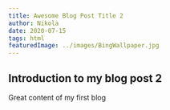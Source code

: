 ```yaml
---
title: Awesome Blog Post Title 2
author: Nikola
date: 2020-07-15
tags: html
featuredImage: ../images/BingWallpaper.jpg
---
```


## Introduction to my blog post 2

Great content of my first blog